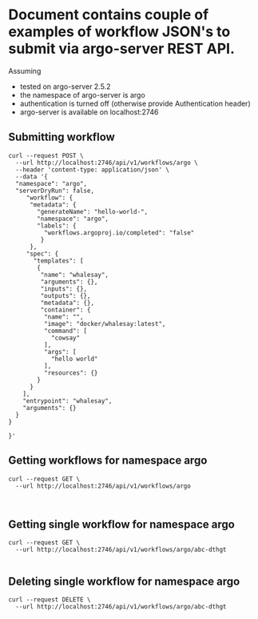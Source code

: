 
# Document contains couple of examples of workflow JSON's to submit via argo-server REST API. 

Assuming
* tested on argo-server 2.5.2
* the namespace of argo-server is argo
* authentication is turned off (otherwise provide Authentication header)
* argo-server is available on localhost:2746

## Submitting workflow
```
curl --request POST \
  --url http://localhost:2746/api/v1/workflows/argo \
  --header 'content-type: application/json' \
  --data '{
  "namespace": "argo",
  "serverDryRun": false,
	 "workflow": {
      "metadata": {
        "generateName": "hello-world-",
        "namespace": "argo",
        "labels": {
          "workflows.argoproj.io/completed": "false"
         }
      },
     "spec": {
       "templates": [
        {
         "name": "whalesay",
         "arguments": {},
         "inputs": {},
         "outputs": {},
         "metadata": {},
         "container": {
          "name": "",
          "image": "docker/whalesay:latest",
          "command": [
            "cowsay"
          ],
          "args": [
            "hello world"
          ],
          "resources": {}
        }
      }
    ],
    "entrypoint": "whalesay",
    "arguments": {}
  }
}

}'
```

## Getting workflows for namespace argo

```
curl --request GET \
  --url http://localhost:2746/api/v1/workflows/argo
  
  
```

## Getting single workflow for namespace argo

```
curl --request GET \
  --url http://localhost:2746/api/v1/workflows/argo/abc-dthgt
  
```

## Deleting single workflow for namespace argo

```
curl --request DELETE \
  --url http://localhost:2746/api/v1/workflows/argo/abc-dthgt
  
```
